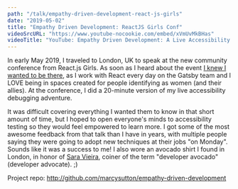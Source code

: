 ```yaml
---
path: "/talk/empathy-driven-development-react-js-girls"
date: "2019-05-02"
title: "Empathy Driven Development: ReactJS Girls Conf"
videoSrcURL: "https://www.youtube-nocookie.com/embed/xVmUvMkBHas"
videoTitle: "YouTube: Empathy Driven Development: A Live Accessibility Audit with React JS at ReactJS Girls"
---
```


In early May 2019, I traveled to London, UK to speak at the new community conference from React.js Girls. As soon as I heard about the event [I knew I wanted to be there](https://twitter.com/marcysutton/status/1076196529877073920), as I work with React every day on the Gatsby team and I LOVE being in spaces created for people identifying as women (and their allies). At the conference, I did a 20-minute version of my live accessibility debugging adventure. 

It was difficult covering everything I wanted them to know in that short amount of time, but I hoped to open everyone's minds to accessibility testing so they would feel empowered to learn more. I got some of the most awesome feedback from that talk than I have in years, with multiple people saying they were going to adopt new techniques at their jobs "on Monday". Sounds like it was a success to me! I also wore an avocado shirt I found in London, in honor of [Sara Vieira](https://twitter.com/NikkitaFTW), coiner of the term "developer avocado" (developer advocate). ;)

Project repo: <a href="http://github.com/marcysutton/empathy-driven-development" title="Link opens in a new window" target="_blank">http://github.com/marcysutton/empathy-driven-development</a>

